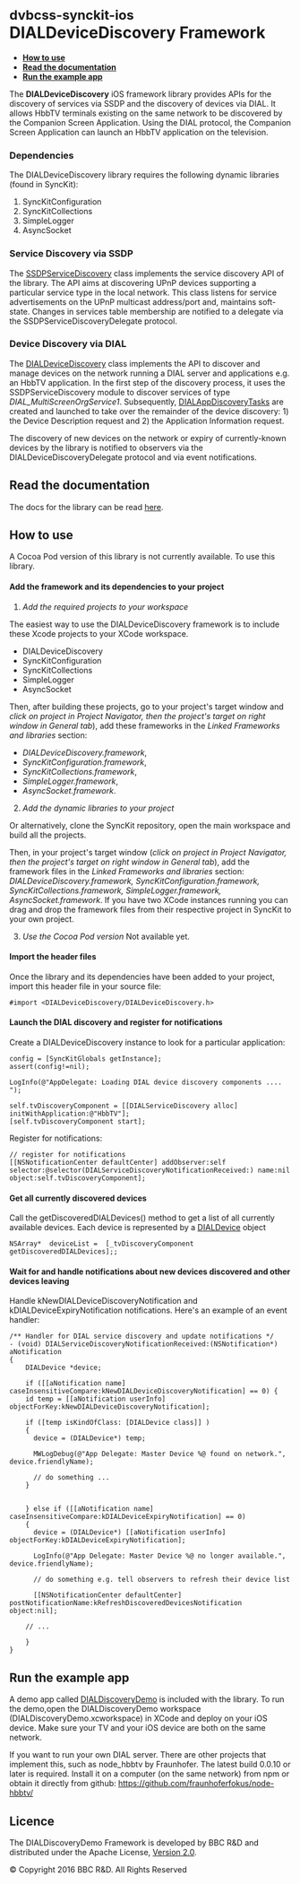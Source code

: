 # <small>dvbcss-synckit-ios</small><br/>DIALDeviceDiscovery Framework



* **[How to use](#how-to-use)**
* **[Read the documentation](#read-the-documentation)**
* **[Run the example app](#run-the-example-app)**

The **DIALDeviceDiscovery** iOS framework library provides APIs for the discovery of services via SSDP and the discovery of devices via DIAL. It allows HbbTV terminals existing on the same network to be discovered by the Companion Screen Application.
Using the DIAL protocol, the Companion Screen Application can launch an HbbTV application on the television.

### Dependencies
The DIALDeviceDiscovery library requires the following dynamic libraries (found in SyncKit):

1. SyncKitConfiguration
2. SyncKitCollections
3. SimpleLogger
4. AsyncSocket

### Service Discovery via SSDP

The [SSDPServiceDiscovery](DIALDeviceDiscovery/DIALDeviceDiscovery/SSDPServiceDiscovery.h) class implements the service discovery API of the library. The API aims at discovering UPnP devices supporting a particular service type in the local network. This class listens for service advertisements on the UPnP multicast address/port and, maintains soft-state. Changes in services table membership are notified to a delegate via the SSDPServiceDiscoveryDelegate protocol.


### Device Discovery via DIAL

The [DIALDeviceDiscovery](DIALDeviceDiscovery/DIALDeviceDiscovery/DIALDeviceDiscovery.h) class implements the API to discover and manage devices on the network running a DIAL server and applications e.g. an HbbTV application.
In the first step of the discovery process, it uses the SSDPServiceDiscovery module to discover services of type *DIAL_MultiScreenOrgService1*. Subsequently, [DIALAppDiscoveryTasks](DIALDeviceDiscovery/DIALDeviceDiscovery/DIALDeviceDiscoveryTask.h) are created and launched to take over the remainder of the device discovery: 1) the Device Description request and 2) the Application Information request.

The discovery of new devices on the network or expiry of currently-known devices by the library is notified to observers via the DIALDeviceDiscoveryDelegate protocol and via event notifications.


## Read the documentation
The docs for the library can be read [here](DIALDeviceDiscovery/docs/index.html).

## How to use

A Cocoa Pod version of this library is not currently available. To use this library.

#### Add the framework and its dependencies to your project

1. *Add the required projects to your workspace*

The easiest way to use the DIALDeviceDiscovery framework is to include these Xcode projects to your XCode workspace.
* DIALDeviceDiscovery
* SyncKitConfiguration
* SyncKitCollections
* SimpleLogger
* AsyncSocket

Then, after building these projects, go to your project's target window and *click on project in Project Navigator, then the project's target on right window in General tab*), add these frameworks in the *Linked Frameworks and libraries* section:
* *DIALDeviceDiscovery.framework*,
* *SyncKitConfiguration.framework*,
*  *SyncKitCollections.framework*,
*  *SimpleLogger.framework*,
*  *AsyncSocket.framework*.

2. *Add the dynamic libraries to your project*

Or alternatively, clone the SyncKit repository, open the main workspace and build all the projects.

Then, in your project's target window (*click on project in Project Navigator, then the project's target on right window in General tab*), add the framework files in the *Linked Frameworks and libraries* section: *DIALDeviceDiscovery.framework, SyncKitConfiguration.framework, SyncKitCollections.framework, SimpleLogger.framework, AsyncSocket.framework*.
If you have two XCode instances running you can drag and drop the framework files from their respective project in SyncKit to your own project.

3. *Use the Cocoa Pod version*
Not available yet.

#### Import the header files

Once the library and its dependencies have been added to your project, import this header file in your source file:

```
#import <DIALDeviceDiscovery/DIALDeviceDiscovery.h>

```
#### Launch the DIAL discovery and register for notifications
Create a DIALDeviceDiscovery instance to look for a particular application:

```
config = [SyncKitGlobals getInstance];
assert(config!=nil);

LogInfo(@"AppDelegate: Loading DIAL device discovery components .... ");

self.tvDiscoveryComponent = [[DIALServiceDiscovery alloc] initWithApplication:@"HbbTV"];
[self.tvDiscoveryComponent start];
```
Register for notifications:

```
// register for notifications
[[NSNotificationCenter defaultCenter] addObserver:self selector:@selector(DIALServiceDiscoveryNotificationReceived:) name:nil object:self.tvDiscoveryComponent];

```

#### Get all currently discovered devices
Call the getDiscoveredDIALDevices() method to get a list of all currently available devices. Each device is represented by a [DIALDevice]() object

```
NSArray*  deviceList =  [_tvDiscoveryComponent getDiscoveredDIALDevices];;

```

#### Wait for and handle notifications about new devices discovered and other devices leaving

Handle kNewDIALDeviceDiscoveryNotification  and kDIALDeviceExpiryNotification notifications.
Here's an example of an event handler:

```
/** Handler for DIAL service discovery and update notifications */
- (void) DIALServiceDiscoveryNotificationReceived:(NSNotification*) aNotification
{
    DIALDevice *device;

    if ([[aNotification name] caseInsensitiveCompare:kNewDIALDeviceDiscoveryNotification] == 0) {
    id temp = [[aNotification userInfo] objectForKey:kNewDIALDeviceDiscoveryNotification];

    if ([temp isKindOfClass: [DIALDevice class]] )
    {
      device = (DIALDevice*) temp;

      MWLogDebug(@"App Delegate: Master Device %@ found on network.", device.friendlyName);

      // do something ...
    }


    } else if ([[aNotification name] caseInsensitiveCompare:kDIALDeviceExpiryNotification] == 0)
    {
      device = (DIALDevice*) [[aNotification userInfo] objectForKey:kDIALDeviceExpiryNotification];

      LogInfo(@"App Delegate: Master Device %@ no longer available.", device.friendlyName);

      // do something e.g. tell observers to refresh their device list

      [[NSNotificationCenter defaultCenter] postNotificationName:kRefreshDiscoveredDevicesNotification object:nil];

    // ...

    }
}

```

## Run the example app
A demo app called [DIALDiscoveryDemo](DIALDiscoveryDemo/) is included with the  library. To run the demo,open the DIALDiscoveryDemo workspace (DIALDiscoveryDemo.xcworkspace) in XCode and deploy on your iOS device.
Make sure your TV and your iOS device are both on the same network.

If you want to run your own DIAL server. There are other projects that implement this, such as node_hbbtv by Fraunhofer. The latest build 0.0.10 or later is required. Install it on a computer (on the same network) from npm or obtain it directly from github:
https://github.com/fraunhoferfokus/node-hbbtv/


## Licence

The DIALDiscoveryDemo Framework is developed by BBC R&D and distributed under the Apache License, [Version 2.0](http://www.apache.org/licenses/LICENSE-2.0).

© Copyright 2016 BBC R&D. All Rights Reserved
